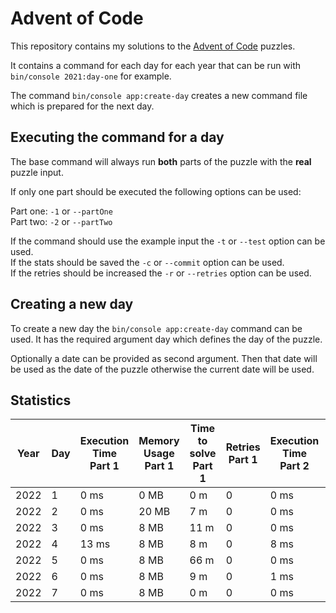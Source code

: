 Advent of Code
==============

This repository contains my solutions to the [Advent of Code](https://adventofcode.com/) puzzles.

It contains a command for each day for each year that can be run with `bin/console 2021:day-one` for example.

The command `bin/console app:create-day` creates a new command file which is prepared for the next day.

## Executing the command for a day

The base command will always run **both** parts of the puzzle with the **real** puzzle input.

If only one part should be executed the following options can be used:

Part one: `-1` or `--partOne`  
Part two: `-2` or `--partTwo`

If the command should use the example input the `-t` or `--test` option can be used.  
If the stats should be saved the `-c` or `--commit` option can be used.  
If the retries should be increased the `-r` or `--retries` option can be used.

## Creating a new day

To create a new day the `bin/console app:create-day` command can be used. It has the required argument day which
defines the day of the puzzle.

Optionally a date can be provided as second argument. Then that date will be used as the date of the puzzle otherwise the 
current date will be used.


## Statistics

| Year | Day | Execution Time<br/>Part 1 | Memory Usage<br/>Part 1 | Time to solve<br/>Part 1 | Retries<br/>Part 1 | Execution Time<br/>Part 2 | Memory Usage<br/>Part 2 | Time to solve<br/>Part 2 | Retries<br/>Part 2 |
|------|-----|---------------------------|-------------------------|--------------------------|--------------------|---------------------------|-------------------------|--------------------------|--------------------|
| 2022 | 1   | 0 ms                      | 0 MB                    | 0 m                      | 0                  | 0 ms                      | 8 MB                    | 0 m                      | 1                  |
| 2022 | 2   | 0 ms                      | 20 MB                   | 7 m                      | 0                  | 0 ms                      | 8 MB                    | 10 m                     | 0                  |
| 2022 | 3   | 0 ms                      | 8 MB                    | 11 m                     | 0                  | 0 ms                      | 8 MB                    | 3 m                      | 0                  |
| 2022 | 4   | 13 ms                     | 8 MB                    | 8 m                      | 0                  | 8 ms                      | 8 MB                    | 14 m                     | 0                  |
| 2022 | 5   | 0 ms                      | 8 MB                    | 66 m                     | 0                  | 0 ms                      | 8 MB                    | 22 m                     | 0                  |
| 2022 | 6   | 0 ms                      | 8 MB                    | 9 m                      | 0                  | 1 ms                      | 8 MB                    | 1 m                      | 0                  |
| 2022 | 7   | 0 ms                      | 8 MB                    | 0 m                      | 0                  | 0 ms                      | 8 MB                    | 0 m                      | 0                  |
